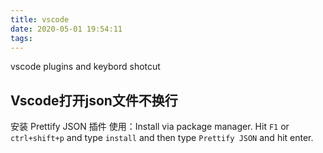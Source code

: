 ```yaml
---
title: vscode
date: 2020-05-01 19:54:11
tags:
---
```

vscode plugins and keybord shotcut
<!-- more -->
## Vscode打开json文件不换行
安装 Prettify JSON 插件
使用：Install via package manager. Hit `F1` or `ctrl+shift+p` and type `install` and then type `Prettify JSON` and hit enter.